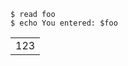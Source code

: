 <a textrun="shell/exec">

```
$ read foo
$ echo You entered: $foo
```

<table>
  <tr>
    <td>123</td>
  </tr>
</table>

</a>
